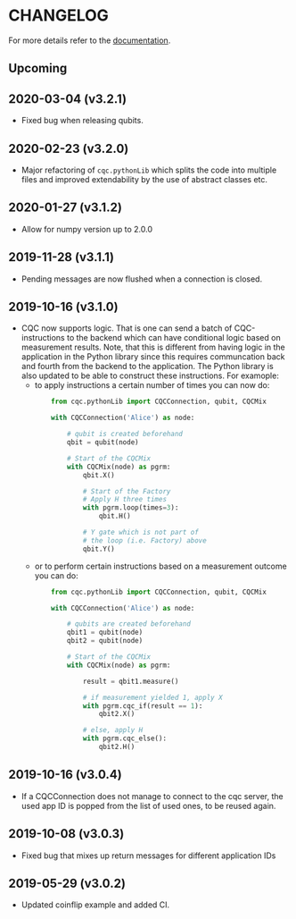 CHANGELOG
=========

For more details refer to the [documentation](https://softwarequtech.github.io/SimulaQron/html/index.html).

Upcoming
--------

2020-03-04 (v3.2.1)
-------------------
- Fixed bug when releasing qubits.

2020-02-23 (v3.2.0)
-------------------
- Major refactoring of `cqc.pythonLib` which splits the code into multiple files and improved extendability by the use of abstract classes etc.

2020-01-27 (v3.1.2)
-------------------
- Allow for numpy version up to 2.0.0

2019-11-28 (v3.1.1)
-------------------
- Pending messages are now flushed when a connection is closed.

2019-10-16 (v3.1.0)
-------------------
- CQC now supports logic. That is one can send a batch of CQC-instructions to the backend which can have conditional logic based on measurement results.
  Note, that this is different from having logic in the application in the Python library since this requires communcation back and fourth from the backend to the application.
  The Python library is also updated to be able to construct these instructions.
  For examople:
  - to apply instructions a certain number of times you can now do:
    ```python
        from cqc.pythonLib import CQCConnection, qubit, CQCMix

        with CQCConnection('Alice') as node:

            # qubit is created beforehand
            qbit = qubit(node)

            # Start of the CQCMix
            with CQCMix(node) as pgrm:
                qbit.X()

                # Start of the Factory
                # Apply H three times
                with pgrm.loop(times=3):
                    qbit.H()

                # Y gate which is not part of
                # the loop (i.e. Factory) above
                qbit.Y()
    ```
  - or to perform certain instructions based on a measurement outcome you can do:
    ```python
        from cqc.pythonLib import CQCConnection, qubit, CQCMix

        with CQCConnection('Alice') as node:

            # qubits are created beforehand
            qbit1 = qubit(node)
            qbit2 = qubit(node)

            # Start of the CQCMix
            with CQCMix(node) as pgrm:

                result = qbit1.measure()

                # if measurement yielded 1, apply X
                with pgrm.cqc_if(result == 1):
                    qbit2.X()

                # else, apply H
                with pgrm.cqc_else():
                    qbit2.H()
    ```

2019-10-16 (v3.0.4)
-------------------
- If a CQCConnection does not manage to connect to the cqc server, the used app ID is popped from the list of used ones, to be reused again.

2019-10-08 (v3.0.3)
-------------------
- Fixed bug that mixes up return messages for different application IDs

2019-05-29 (v3.0.2)
-------------------
- Updated coinflip example and added CI.
